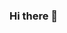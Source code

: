 ### Hi there 👋
<!--
Things I have worked on

+ Work on creating [chat bot functionality](https://www.novetta.com/2021/06/chatbots/) that can be used for business applications based on semantic similarity.  This included a full human in the loop process that allows to get going quickly with minimal data and empowers the domain experts to improve the performance of the solution.
+ Worked in data science and analytics in a variety of problem spaces including marketing, retention, and finance.
+ Long term member of fastai community and have contributed to various things in various ways including helping newcomers to machine learning, contributing to open source libraries, and collaborating with groups



**Isaac-Flath/Isaac-Flath** is a ✨ _special_ ✨ repository because its `README.md` (this file) appears on your GitHub profile.

Here are some ideas to get you started:

- 🔭 I’m currently working on ...
- 🌱 I’m currently learning ...
- 👯 I’m looking to collaborate on ...
- 🤔 I’m looking for help with ...
- 💬 Ask me about ...
- 📫 How to reach me: ...
- 😄 Pronouns: ...
- ⚡ Fun fact: ...
-->
